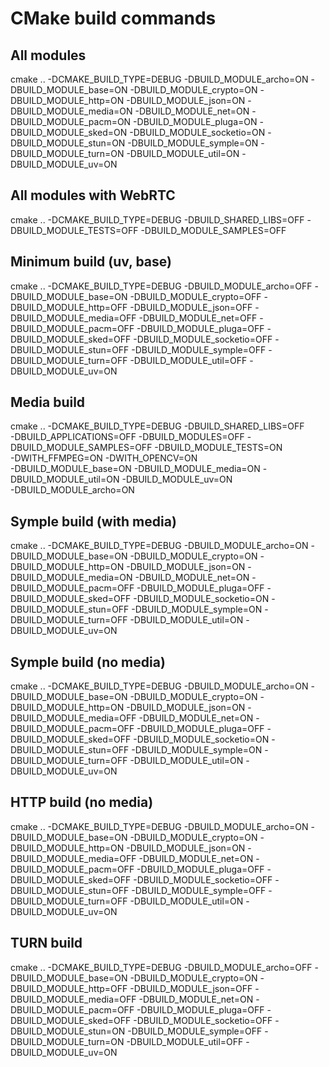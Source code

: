 # CMake build commands

## All modules
cmake .. -DCMAKE_BUILD_TYPE=DEBUG -DBUILD_MODULE_archo=ON -DBUILD_MODULE_base=ON -DBUILD_MODULE_crypto=ON -DBUILD_MODULE_http=ON -DBUILD_MODULE_json=ON -DBUILD_MODULE_media=ON -DBUILD_MODULE_net=ON -DBUILD_MODULE_pacm=ON -DBUILD_MODULE_pluga=ON -DBUILD_MODULE_sked=ON -DBUILD_MODULE_socketio=ON -DBUILD_MODULE_stun=ON -DBUILD_MODULE_symple=ON -DBUILD_MODULE_turn=ON -DBUILD_MODULE_util=ON -DBUILD_MODULE_uv=ON

## All modules with WebRTC
cmake .. -DCMAKE_BUILD_TYPE=DEBUG -DBUILD_SHARED_LIBS=OFF -DBUILD_MODULE_TESTS=OFF -DBUILD_MODULE_SAMPLES=OFF

## Minimum build (uv, base)
cmake .. -DCMAKE_BUILD_TYPE=DEBUG -DBUILD_MODULE_archo=OFF -DBUILD_MODULE_base=ON -DBUILD_MODULE_crypto=OFF -DBUILD_MODULE_http=OFF -DBUILD_MODULE_json=OFF -DBUILD_MODULE_media=OFF -DBUILD_MODULE_net=OFF -DBUILD_MODULE_pacm=OFF -DBUILD_MODULE_pluga=OFF -DBUILD_MODULE_sked=OFF -DBUILD_MODULE_socketio=OFF -DBUILD_MODULE_stun=OFF -DBUILD_MODULE_symple=OFF -DBUILD_MODULE_turn=OFF -DBUILD_MODULE_util=OFF -DBUILD_MODULE_uv=ON

## Media build
cmake .. -DCMAKE_BUILD_TYPE=DEBUG -DBUILD_SHARED_LIBS=OFF \
-DBUILD_APPLICATIONS=OFF -DBUILD_MODULES=OFF -DBUILD_MODULE_SAMPLES=OFF -DBUILD_MODULE_TESTS=ON \
-DWITH_FFMPEG=ON -DWITH_OPENCV=ON \
-DBUILD_MODULE_base=ON -DBUILD_MODULE_media=ON -DBUILD_MODULE_util=ON -DBUILD_MODULE_uv=ON \
-DBUILD_MODULE_archo=ON

## Symple build (with media)
cmake .. -DCMAKE_BUILD_TYPE=DEBUG -DBUILD_MODULE_archo=ON -DBUILD_MODULE_base=ON -DBUILD_MODULE_crypto=ON -DBUILD_MODULE_http=ON -DBUILD_MODULE_json=ON -DBUILD_MODULE_media=ON -DBUILD_MODULE_net=ON -DBUILD_MODULE_pacm=OFF -DBUILD_MODULE_pluga=OFF -DBUILD_MODULE_sked=OFF -DBUILD_MODULE_socketio=ON -DBUILD_MODULE_stun=OFF -DBUILD_MODULE_symple=ON -DBUILD_MODULE_turn=OFF -DBUILD_MODULE_util=ON -DBUILD_MODULE_uv=ON

## Symple build (no media)
cmake .. -DCMAKE_BUILD_TYPE=DEBUG -DBUILD_MODULE_archo=ON -DBUILD_MODULE_base=ON -DBUILD_MODULE_crypto=ON -DBUILD_MODULE_http=ON -DBUILD_MODULE_json=ON -DBUILD_MODULE_media=OFF -DBUILD_MODULE_net=ON -DBUILD_MODULE_pacm=OFF -DBUILD_MODULE_pluga=OFF -DBUILD_MODULE_sked=OFF -DBUILD_MODULE_socketio=ON -DBUILD_MODULE_stun=OFF -DBUILD_MODULE_symple=ON -DBUILD_MODULE_turn=OFF -DBUILD_MODULE_util=ON -DBUILD_MODULE_uv=ON

## HTTP build (no media)
cmake .. -DCMAKE_BUILD_TYPE=DEBUG -DBUILD_MODULE_archo=ON -DBUILD_MODULE_base=ON -DBUILD_MODULE_crypto=ON -DBUILD_MODULE_http=ON -DBUILD_MODULE_json=ON -DBUILD_MODULE_media=OFF -DBUILD_MODULE_net=ON -DBUILD_MODULE_pacm=OFF -DBUILD_MODULE_pluga=OFF -DBUILD_MODULE_sked=OFF -DBUILD_MODULE_socketio=OFF -DBUILD_MODULE_stun=OFF -DBUILD_MODULE_symple=OFF -DBUILD_MODULE_turn=OFF -DBUILD_MODULE_util=ON -DBUILD_MODULE_uv=ON

## TURN build
cmake .. -DCMAKE_BUILD_TYPE=DEBUG -DBUILD_MODULE_archo=OFF -DBUILD_MODULE_base=ON -DBUILD_MODULE_crypto=ON -DBUILD_MODULE_http=OFF -DBUILD_MODULE_json=OFF -DBUILD_MODULE_media=OFF -DBUILD_MODULE_net=ON -DBUILD_MODULE_pacm=OFF -DBUILD_MODULE_pluga=OFF -DBUILD_MODULE_sked=OFF -DBUILD_MODULE_socketio=OFF -DBUILD_MODULE_stun=ON -DBUILD_MODULE_symple=OFF -DBUILD_MODULE_turn=ON -DBUILD_MODULE_util=OFF -DBUILD_MODULE_uv=ON
